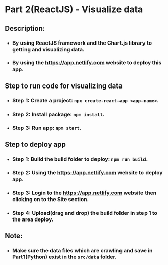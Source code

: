 # Part 2(ReactJS) - Visualize data

## Description:
 - ### By using ReactJS framework and the Chart.js library to getting and visualizing data.
 - ### By using the https://app.netlify.com website to deploy this app.

## Step to run code for visualizing data
 - ### Step 1: Create a project: `npx create-react-app <app-name>`.
 - ### Step 2: Install package: `npm install`.
 - ### Step 3: Run app: `npm start`.

## Step to deploy app
 - ### Step 1: Build the **build** folder to deploy: `npm run build`.
 - ### Step 2: Using the https://app.netlify.com website to deploy app.
 - ### Step 3: Login to the https://app.netlify.com website then clicking on to the **Site** section.
 - ### Step 4: Upload(drag and drop) the **build** folder in step 1 to the area deploy.

## Note:
 - ### Make sure the data files which are crawling and save in Part1(Python) exist in the `src/data` folder. 
